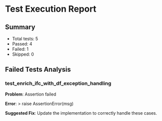 # Test Execution Report

## Summary

- Total tests: 5
- Passed: 4
- Failed: 1
- Skipped: 0

## Failed Tests Analysis

### test_enrich_ifc_with_df_exception_handling

**Problem**: Assertion failed

**Error**: >           raise AssertionError(msg)

**Suggested Fix**: Update the implementation to correctly handle these cases.
